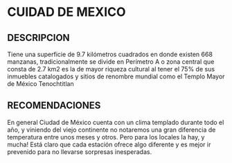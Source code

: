 # CUIDAD DE MEXICO

## DESCRIPCION
Tiene una superficie de 9.7 kilómetros cuadrados en donde existen 668 manzanas, tradicionalmente se divide en Perímetro A o zona central que consta de 2.7 km2 es la de mayor riqueza cultural al tener el 75% de sus inmuebles catalogados y sitios de renombre mundial como el Templo Mayor de México Tenochtitlan

## RECOMENDACIONES
En general Ciudad de México cuenta con un clima templado durante todo el año, y viniendo del viejo continente no notaremos una gran diferencia de temperatura entre unos meses y otros. Pero para los locales la hay, y mucha! Está claro que cada estación ofrece algo diferente y es mejor ir prevenido para no llevarse sorpresas inesperadas.

